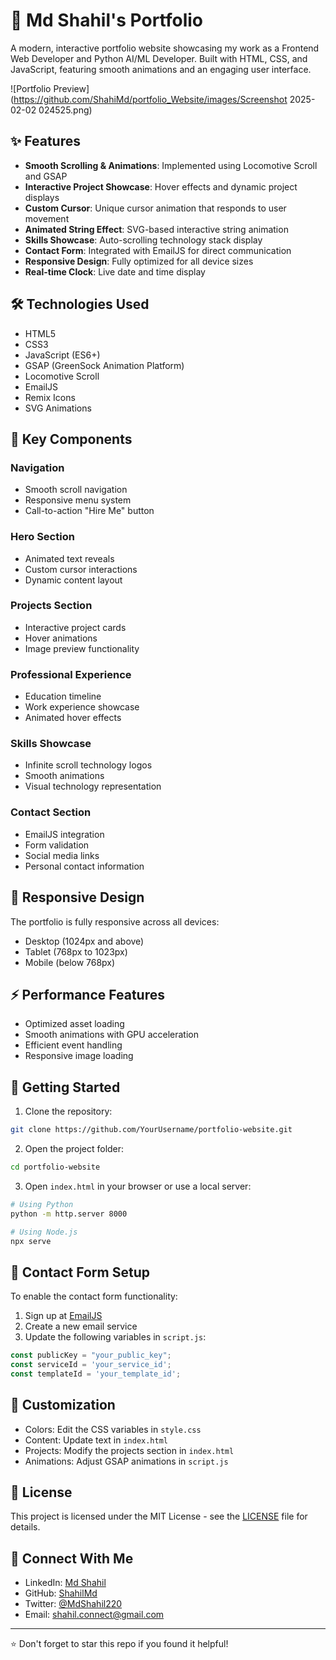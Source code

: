 # 🚀 Md Shahil's Portfolio

A modern, interactive portfolio website showcasing my work as a Frontend Web Developer and Python AI/ML Developer. Built with HTML, CSS, and JavaScript, featuring smooth animations and an engaging user interface.

![Portfolio Preview](https://github.com/ShahiMd/portfolio_Website/images/Screenshot 2025-02-02 024525.png)

## ✨ Features

- **Smooth Scrolling & Animations**: Implemented using Locomotive Scroll and GSAP
- **Interactive Project Showcase**: Hover effects and dynamic project displays
- **Custom Cursor**: Unique cursor animation that responds to user movement
- **Animated String Effect**: SVG-based interactive string animation
- **Skills Showcase**: Auto-scrolling technology stack display
- **Contact Form**: Integrated with EmailJS for direct communication
- **Responsive Design**: Fully optimized for all device sizes
- **Real-time Clock**: Live date and time display

## 🛠️ Technologies Used

- HTML5
- CSS3
- JavaScript (ES6+)
- GSAP (GreenSock Animation Platform)
- Locomotive Scroll
- EmailJS
- Remix Icons
- SVG Animations

## 🎯 Key Components

### Navigation
- Smooth scroll navigation
- Responsive menu system
- Call-to-action "Hire Me" button

### Hero Section
- Animated text reveals
- Custom cursor interactions
- Dynamic content layout

### Projects Section
- Interactive project cards
- Hover animations
- Image preview functionality

### Professional Experience
- Education timeline
- Work experience showcase
- Animated hover effects

### Skills Showcase
- Infinite scroll technology logos
- Smooth animations
- Visual technology representation

### Contact Section
- EmailJS integration
- Form validation
- Social media links
- Personal contact information

## 📱 Responsive Design

The portfolio is fully responsive across all devices:
- Desktop (1024px and above)
- Tablet (768px to 1023px)
- Mobile (below 768px)

## ⚡ Performance Features

- Optimized asset loading
- Smooth animations with GPU acceleration
- Efficient event handling
- Responsive image loading

## 🚀 Getting Started

1. Clone the repository:
```bash
git clone https://github.com/YourUsername/portfolio-website.git
```

2. Open the project folder:
```bash
cd portfolio-website
```

3. Open `index.html` in your browser or use a local server:
```bash
# Using Python
python -m http.server 8000

# Using Node.js
npx serve
```

## 📧 Contact Form Setup

To enable the contact form functionality:

1. Sign up at [EmailJS](https://www.emailjs.com/)
2. Create a new email service
3. Update the following variables in `script.js`:
```javascript
const publicKey = "your_public_key";
const serviceId = 'your_service_id';
const templateId = 'your_template_id';
```

## 🔧 Customization

- Colors: Edit the CSS variables in `style.css`
- Content: Update text in `index.html`
- Projects: Modify the projects section in `index.html`
- Animations: Adjust GSAP animations in `script.js`

## 📄 License

This project is licensed under the MIT License - see the [LICENSE](LICENSE) file for details.

## 🤝 Connect With Me

- LinkedIn: [Md Shahil](https://www.linkedin.com/in/web-dev-md-shahil)
- GitHub: [ShahilMd](https://github.com/ShahilMd)
- Twitter: [@MdShahil220](https://x.com/MdShahil220)
- Email: shahil.connect@gmail.com

---

⭐ Don't forget to star this repo if you found it helpful!
